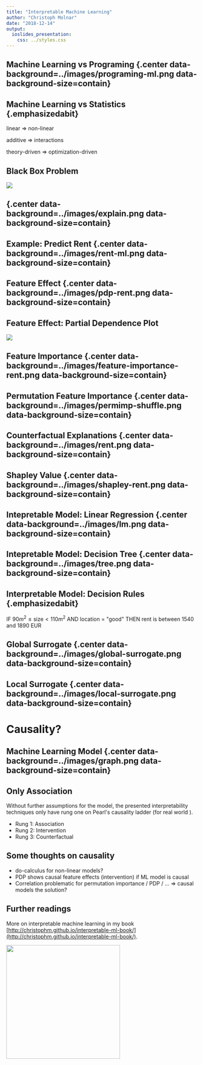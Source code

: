 ```yaml
---
title: "Interpretable Machine Learning"
author: "Christoph Molnar"
date: "2018-12-14"
output:
  ioslides_presentation:
    css: ../styles.css
---
```


## Machine Learning vs Programing {.center data-background=../images/programing-ml.png data-background-size=contain}


## Machine Learning vs Statistics  {.emphasizedabit}

linear $\Rightarrow$ non-linear

additive $\Rightarrow$ interactions

theory-driven $\Rightarrow$ optimization-driven

## Black Box Problem

![](../images/iml-ml.png)


## {.center data-background=../images/explain.png data-background-size=contain}

## Example: Predict Rent {.center data-background=../images/rent-ml.png data-background-size=contain}

## Feature Effect {.center data-background=../images/pdp-rent.png data-background-size=contain}


## Feature Effect: Partial Dependence Plot

![](../images/pdp.gif)


## Feature Importance {.center data-background=../images/feature-importance-rent.png data-background-size=contain}

## Permutation Feature Importance {.center data-background=../images/permimp-shuffle.png data-background-size=contain}

## Counterfactual Explanations {.center data-background=../images/rent.png data-background-size=contain}

## Shapley Value {.center data-background=../images/shapley-rent.png data-background-size=contain}

## Intepretable Model: Linear Regression {.center data-background=../images/lm.png data-background-size=contain}

## Intepretable Model: Decision Tree {.center data-background=../images/tree.png data-background-size=contain}

## Interpretable Model: Decision Rules {.emphasizedabit}

IF $90m^2\leq \text{size} < 110m^2$  AND location $=$ "good" THEN rent is between 1540 and 1890 EUR

## Global Surrogate {.center data-background=../images/global-surrogate.png data-background-size=contain}

## Local Surrogate {.center data-background=../images/local-surrogate.png data-background-size=contain}



# Causality?

## Machine Learning Model  {.center data-background=../images/graph.png data-background-size=contain}


## Only Association

Without further assumptions for the model, the presented interpretability techniques only have rung one on Pearl's causality ladder (for real world ).

- Rung 1: Association
- Rung 2: Intervention
- Rung 3: Counterfactual


## Some thoughts on causality

- do-calculus for non-linear models?
- PDP shows causal feature effects (intervention) if ML model is causal
- Correlation problematic for permutation importance / PDP / ... $\Rightarrow$ causal models the solution?

<!--
## Example

- ML model predicts shoe size
- Features height and weight correlated (height causal for weight)
- We analyse model effect / importance of height on shoe size
- Involves creating unrealistic people (2m, 50kg)
- Weight is not changed based on height
- Always measures direct effect, but not total (bc. excludes indirect effect)
- Model not causal DAG

-->

## Further readings   
More on interpretable machine learning in my book [http://christophm.github.io/interpretable-ml-book/](http://christophm.github.io/interpretable-ml-book/).

<img src="../images/cover-bordered.jpg" width=300/>

